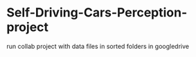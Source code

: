 # Self-Driving-Cars-Perception-project
run collab project with data files in sorted folders in googledrive
